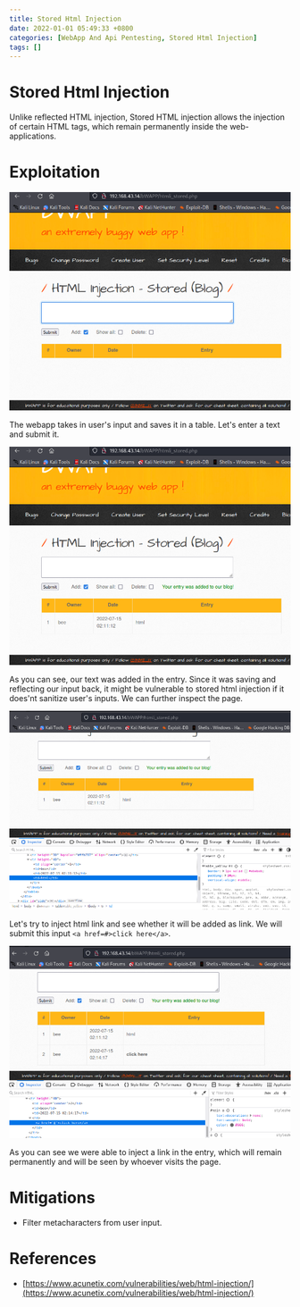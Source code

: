 ```yaml
---
title: Stored Html Injection
date: 2022-01-01 05:49:33 +0800
categories: [WebApp And Api Pentesting, Stored Html Injection]
tags: []  
---
```


# Stored Html Injection

Unlike reflected HTML injection, Stored HTML injection allows the injection of certain HTML tags, which remain permanently inside the web-applications.

# Exploitation

![html](https://raw.githubusercontent.com/cyberkhalid/cyberkhalid.github.io/main/assets/img/ipentest/htmls1.png)

The webapp takes in user's input and saves it in a table. Let's enter a text and submit it.

![html](https://raw.githubusercontent.com/cyberkhalid/cyberkhalid.github.io/main/assets/img/ipentest/htmls2.png)

As you can see, our text was added in the entry. Since it was saving and reflecting our input back, it might be vulnerable to stored html injection if it does'nt sanitize user's inputs. We can further inspect the page.

![html](https://raw.githubusercontent.com/cyberkhalid/cyberkhalid.github.io/main/assets/img/ipentest/htmls3.png)

Let's try to inject html link and see whether it will be added as link. We will submit this input `<a href=#>click here</a>`.

![html](https://raw.githubusercontent.com/cyberkhalid/cyberkhalid.github.io/main/assets/img/ipentest/htmls4.png)

As you can see we were able to inject a link in the entry, which will remain permanently and will be seen by whoever visits the page.

# Mitigations

- Filter metacharacters from user input.

# References

- [https://www.acunetix.com/vulnerabilities/web/html-injection/](https://www.acunetix.com/vulnerabilities/web/html-injection/)
